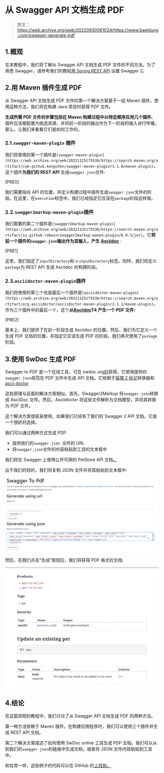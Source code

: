 # 从 Swagger API 文档生成 PDF

> 原文：<https://web.archive.org/web/20220930061024/https://www.baeldung.com/swagger-generate-pdf>

## 1.概观

在本教程中，我们将了解从 Swagger API 文档生成 PDF 文件的不同方法。为了熟悉 Swagger，请参考我们的教程[用 Spring REST API](/web/20221125175536/https://www.baeldung.com/swagger-2-documentation-for-spring-rest-api) 设置 Swagger 2。

## 2.用 Maven 插件生成 PDF

从 Swagger API 文档生成 PDF 文件的第一个解决方案基于一组 Maven 插件。使用这种方法，我们将在构建 Java 项目时获得 PDF 文件。

**生成所需 PDF 文件的步骤包括在 Maven 构建过程中以特定顺序应用几个插件**。插件应该被配置为挑选资源，并将前一阶段的输出作为下一阶段的输入进行传播。那么，让我们来看看它们是如何工作的。

### 2.1.`swagger-maven-plugin` 插件

我们将使用的第一个插件是`[swagger-maven-plugin](https://web.archive.org/web/20221125175536/https://search.maven.org/artifact/com.github.kongchen/swagger-maven-plugin/3.1.8/maven-plugin)`。这个插件**为我们的 REST API** 生成`swagger.json`文件:

[PRE0]

我们需要指向 API 的位置，并定义构建过程中插件生成`swagger.json`文件的阶段。在这里，在`execution`标签中，我们已经指定它应该在`package`阶段这样做。

### 2.2.`swagger2markup-maven-plugin`插件

我们需要的第二个插件是`[swagger2markup-maven-plugin](https://web.archive.org/web/20221125175536/https://search.maven.org/artifact/io.github.robwin/swagger2markup-maven-plugin/0.9.3/jar)`。它**将前一个插件的`swagger.json`输出作为其输入，产生** **[Asciidoc](/web/20221125175536/https://www.baeldung.com/asciidoctor)** :

[PRE1]

这里，我们指定了`inputDirectory`和 o `utputDirectory`标签。同样，我们将定义`package`为 REST API 生成 Asciidoc 的构建阶段。

### 2.3.`asciidoctor-maven-plugin`插件

我们将使用的第三个也是最后一个插件是`[asciidoctor-maven-plugin](https://web.archive.org/web/20221125175536/https://search.maven.org/artifact/org.asciidoctor/asciidoctor-maven-plugin/2.2.1/maven-plugin)`。作为三个插件中的最后一个，这个**从[Asciidoc](/web/20221125175536/https://www.baeldung.com/asciidoctor)T4 产生一个 PDF 文件:**

[PRE2]

基本上，我们提供了在前一阶段生成 Asciidoc 的位置。然后，我们为它定义一个生成 PDF 文档的位置，并指定它应该生成 PDF 的阶段。我们再次使用了`package`阶段。

## 3.使用 SwDoc 生成 PDF

Swagger to PDF 是一个在线工具，可在 swdoc.org[的](https://web.archive.org/web/20221125175536/https://www.swdoc.org/)获得，它使用提供的`swagger.json`规范在 PDF 文件中生成 API 文档。它依赖于[摇摆 2 标记](https://web.archive.org/web/20221125175536/https://github.com/Swagger2Markup/swagger2markup-cli)转换器和[ascii doctor](https://web.archive.org/web/20221125175536/https://asciidoctor.org/)

这些原理与前面的解决方案相似。首先，Swagger2Markup 将`swagger.json`转换成 AsciiDoc 文件。然后，Asciidoctor 将这些文件解析为文档模型，并将其转换为 PDF 文件。

这个解决方案很容易使用，如果我们已经有了我们的 Swagger 2 API 文档，它是一个很好的选择。

我们可以通过两种方式生成 PDF:

*   提供我们的`swagger.json `文件的 URL
*   将`swagger.json`文件的内容粘贴到工具的文本框中

我们将在 Swagger 上使用公开可用的 PetStore API 文档[。](https://web.archive.org/web/20221125175536/https://petstore.swagger.io/)

出于我们的目的，我们将复制 JSON 文件并将其粘贴到文本框中:

[![swagger to pdf 1](img/d8820ecb04f6a3754e189022e08082e8.png)](/web/20221125175536/https://www.baeldung.com/wp-content/uploads/2021/12/swagger-to-pdf-1.png)

然后，在我们点击“生成”按钮后，我们将获得 PDF 格式的文档:

[![swagger to pdf 2](img/4331c700a27df6187af66fb702aa17d9.png)](/web/20221125175536/https://www.baeldung.com/wp-content/uploads/2021/12/swagger-to-pdf-2.png)

## 4.结论

在这篇简短的教程中，我们讨论了从 Swagger API 文档生成 PDF 的两种方法。

第一种方法依赖于 Maven 插件。在构建应用程序时，我们可以使用三个插件并生成 REST API 文档。

第二个解决方案描述了如何使用 SwDoc online 工具生成 PDF 文档。我们可以从到我们的`swagger.json`的链接中生成文档，或者将 JSON 文件内容粘贴到工具中。

和往常一样，这些例子的代码可以在 GitHub 的[上找到。](https://web.archive.org/web/20221125175536/https://github.com/eugenp/tutorials/tree/master/spring-boot-modules/spring-boot-swagger)
